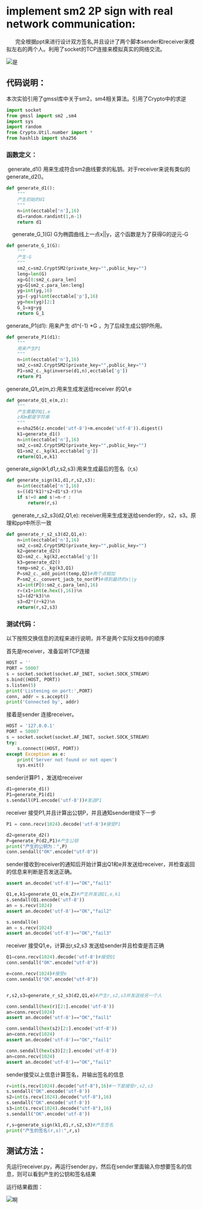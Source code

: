 # implement sm2 2P sign with real network communication:

      完全根据ppt来进行设计双方签名,并且设计了两个脚本sender和receiver来模拟左右的两个人。利用了socket的TCP连接来模拟真实的网络交流。

![是](./ppt.png)

## 代码说明：
本次实验引用了gmssl库中关于sm2，sm4相关算法。引用了Crypto中的求逆

```python
import socket
from gmssl import sm2 ,sm4
import sys
import random 
from Crypto.Util.number import *
from hashlib import sha256
```

### 函数定义：

 generate_d1() 用来生成符合sm2曲线要求的私钥。对于receiver来说有类似的generate_d2()。

```python
def generate_d1():
    """
    产生初始的d1
    """
    n=int(ecctable['n'],16)
    d1=random.randint(1,n-1)
    return d1
```

    generate_G_1(G) G为椭圆曲线上一点x||y，这个函数是为了获得G的逆元-G

```python
def generate_G_1(G):
    """
    产生-G
    """
    sm2_c=sm2.CryptSM2(private_key="",public_key="")
    leng=len(G)
    xg=G[0:sm2_c.para_len]
    yg=G[sm2_c.para_len:leng]
    yg=int(yg,16)
    yg=(-yg)%int(ecctable['p'],16)
    yg=hex(yg)[2:]
    G_1=xg+yg
    return G_1
```

generate_P1(d1): 用来产生 d1^{-1} *G ，为了后续生成公钥P所用。

```python
def generate_P1(d1):
    """
    用来产生P1
    """
    n=int(ecctable['n'],16)
    sm2_c=sm2.CryptSM2(private_key="",public_key="")
    P1=sm2_c._kg(inverse(d1,n),ecctable['g'])
    return P1
```

generate_Q1_e(m,z):用来生成发送给receiver 的Q1,e

```python
def generate_Q1_e(m,z):
    """
    产生需要的Q1,e
    z和m都是字符串
    """
    e=sha256(z.encode('utf-8')+m.encode('utf-8')).digest()
    k1=generate_d1()
    n=int(ecctable['n'],16)
    sm2_c=sm2.CryptSM2(private_key="",public_key="")
    Q1=sm2_c._kg(k1,ecctable['g'])
    return(Q1,e,k1)
```

generate_sign(k1,d1,r,s2,s3):用来生成最后的签名（r,s）

```python
def generate_sign(k1,d1,r,s2,s3):
    n=int(ecctable['n'],16)
    s=((d1*k1)*s2+d1*s3-r)%n
    if s!=0 and s!=n-r : 
        return(r,s)
```

    generate_r_s2_s3(d2,Q1,e):  receiver用来生成发送给sender的r，s2，s3。原理和ppt中所示一致

```python
def generate_r_s2_s3(d2,Q1,e):
    n=int(ecctable['n'],16)
    sm2_c=sm2.CryptSM2(private_key="",public_key="")
    k2=generate_d2()
    Q2=sm2_c._kg(k2,ecctable['g'])
    k3=generate_d2()
    temp=sm2_c._kg(k3,Q1)
    P=sm2_c._add_point(temp,Q2)#两个点相加
    P=sm2_c._convert_jacb_to_nor(P)#得到最终的x||y
    x1=int(P[0:sm2_c.para_len],16)
    r=(x1+int(e.hex(),16))%n
    s2=(d2*k3)%n
    s3=d2*(r+k2)%n
    return(r,s2,s3)
```

### 测试代码：

以下按照交换信息的流程来进行说明，并不是两个实际文档中的顺序

首先是receiver，准备监听TCP连接

```python
HOST = ''
PORT = 50007
s = socket.socket(socket.AF_INET, socket.SOCK_STREAM)
s.bind((HOST, PORT))
s.listen(5)
print('Listening on port:',PORT)
conn, addr = s.accept()
print('Connected by', addr)
```

接着是sender 连接receiver。

```python
HOST = '127.0.0.1'
PORT = 50007
s = socket.socket(socket.AF_INET, socket.SOCK_STREAM)
try:
    s.connect((HOST, PORT))
except Exception as e:
    print('Server not found or not open')
    sys.exit()
```

sender计算P1 ，发送给receiver

```python
d1=generate_d1()
P1=generate_P1(d1)
s.sendall(P1.encode('utf-8'))#发送P1
```

receiver 接受P1,并且计算出公钥P，并且通知sender继续下一步

```python
P1 = conn.recv(1024).decode('utf-8')#接受P1

d2=generate_d2()
P=generate_P(d2,P1)#产生公钥
print("产生的公钥为：",P)
conn.sendall("OK".encode("utf-8"))
```

  sender接收到receiver的通知后开始计算出Q1和e并发送给receiver，并检查返回的信息来判断是否发送正确。

```python
assert an.decode('utf-8')=="OK","fail1"

Q1,e,k1=generate_Q1_e(m,Z)#产生并发送Q1,e,k1
s.sendall(Q1.encode('utf-8'))
an = s.recv(1024)
assert an.decode('utf-8')=="OK","fail2"

s.sendall(e)
an = s.recv(1024)
assert an.decode('utf-8')=="OK","fail3"
```

receiver 接受Q1,e，计算出r,s2,s3 发送给sender并且检查是否正确

```python
Q1=conn.recv(1024).decode('utf-8')#接受Q1
conn.sendall("OK".encode("utf-8"))

e=conn.recv(1024)#接受e
conn.sendall("OK".encode("utf-8"))


r,s2,s3=generate_r_s2_s3(d2,Q1,e)#产生r,s2,s3并发送给另一个人

conn.sendall(hex(r)[2:].encode('utf-8'))
an=conn.recv(1024)
assert an.decode('utf-8')=="OK","fail1"

conn.sendall(hex(s2)[2:].encode('utf-8'))
an=conn.recv(1024)
assert an.decode('utf-8')=="OK","fail1"

conn.sendall(hex(s3)[2:].encode('utf-8'))
an=conn.recv(1024)
assert an.decode('utf-8')=="OK","fail1"
```

sender接受以上信息计算签名，并输出签名的信息

```python
r=int(s.recv(1024).decode("utf-8"),16)#一下是接受r,s2,s3
s.sendall("OK".encode('utf-8'))
s2=int(s.recv(1024).decode("utf-8"),16)
s.sendall("OK".encode('utf-8'))
s3=int(s.recv(1024).decode("utf-8"),16)
s.sendall("OK".encode('utf-8'))

r,s=generate_sign(k1,d1,r,s2,s3)#产生签名
print("产生的签名(r,s):",r,s)
```

## 测试方法：

先运行receiver.py，再运行sender.py，然后在sender里面输入你想要签名的信息，则可以看到产生的公钥和签名结果

运行结果截图：

 ![啊](./成果截图.png)
